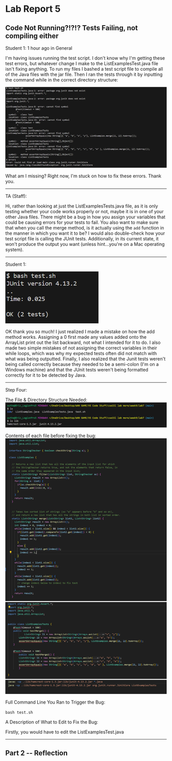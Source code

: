 # **Lab Report 5** #
## Code Not Running?!?!? Tests Failing, not compiling either ## 

Student 1:
1 hour ago in General

I'm having issues running the test script. I don't know why I'm getting these test errors, but whatever change I make to the ListExamplesTest.java file isn't fixing anything. To run my files I bashed a test script file to compile all of the Java files with the jar file. Then I ran the tests through it by inputting the command while in the correct directory structure:


![Image](Image32.png)

What am I missing? Right now, I'm stuck on how to fix these errors. Thank you.

---

TA (Staff):

Hi, rather than looking at just the ListExamplesTests.java file, as it is only testing whether your code works properly or not, maybe it is in one of your other Java files. There might be a bug in how you assign your variables that could be causing errors for your tests to fail. You also want to make sure that when you call the merge method, is it actually using the `add` function in the manner in which you want it to be? I would also double-check how your test script file is calling the JUnit tests. Additionally, in its current state, it won't produce the output you want (unless hint...you're on a Mac operating system).

---

Student 1:

![Image](Image37.png)

OK thank you so much! I just realized I made a mistake on how the add method works.  Assigning a 0 first made any values added onto the ArrayList print out the list backward, not what I intended for it to do.  I also made two simple mistakes of not assigning the correct variables in their while loops, which was why my expected tests often did not match with what was being outputted. Finally, I also realized that the Junit tests weren't being called correctly because they needed to be a semi-colon (I'm on a Windows machine) and that the JUnit tests weren't being formatted correctly for it to be detected by Java. 

---

Step Four: 

The File & Directory Structure Needed:
![Image](Image36.png)

Contents of each file before fixing the bug:
![Image](Image33.png)
![Image](Image34.png)
![Image](Image35.png)

Full Command Line You Ran to Trigger the Bug:

``bash test.sh`` 

A Description of What to Edit to Fix the Bug:

Firstly, you would have to edit the ListExamplesTest.java 


---

## Part 2 -- Reflection


